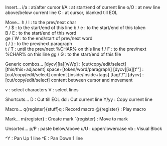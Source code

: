 Insert...
i/a    :  at/after cursor
I/A    :  at start/end of current line 
o/O    :  at new line above/below current line
C      :  at cursor, blanked till EOL

Move...
h  / l  :    to the              prev/next char                
^  / $  :    to the start/end of this      line
b  / e  :    to the start/end of this      token               
B  / E  :    to the start/end of this      word                
ge / W  :    to the end/start of prev/next word                
{  / }  :    to the              prev/next paragraph           
t  / T  : until the              prev/next %CHAR% on this line 
f  / F  :    to the              prev/next %CHAR% on this line 
gg / G  :    to the start/end of this      file

Generic combos...
[dycv][ia][wWp] : [cut/copy/edit/select] [this/this+adjacent] space+[token/word/paragraph]
[dycv][ia][t'"] : [cut/copy/edit/select] content [inside/inside+tags] [tag/'/"]
[dycv]<move>    : [cut/copy/edit/select] content between cursor and movement 

v	: select characters
V	: select lines

Shortcuts...
D               : Cut till EOL
dd              : Cut current line
Y/yy            : Copy current line

Macro...
q{register}{stuff}q     : Record macro
@{register}             : Play macro

Mark...
m{register}             : Create mark
`{register}             : Move to mark

Unsorted...
p/P  : paste below/above
u/U  : upper/lowercase
vb   : Visual Block

^Y   : Pan Up 1 line
^E   : Pan Down 1 line
